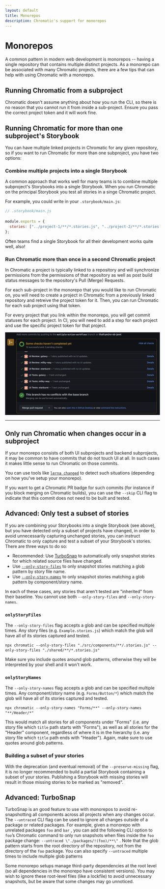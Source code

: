 ```yaml
---
layout: default
title: Monorepos
description: Chromatic's support for monorepos
---
```


# Monorepos

A common pattern in modern web development is monorepos -- having a single repository that contains multiple distinct projects. As a monorepo can be associated with many Chromatic projects, there are a few tips that can help with using Chromatic with a monorepo.

## Running Chromatic from a subproject

Chromatic doesn't assume anything about how you run the CLI, so there is no reason that you cannot run it from inside a sub-project. Ensure you pass the correct project token and it will work fine.

## Running Chromatic for more than one subproject's Storybook

You can have multiple linked projects in Chromatic for any given repository, so if you want to run Chromatic for more than one subproject, you have two options:

### Combine multiple projects into a single Storybook

A common approach that works well for many teams is to combine multiple subproject's Storybooks into a single Storybook. When you run Chromatic on the principal Storybook you test all stories in a singe Chromatic project.

For example, you could write in your `.storybook/main.js`:

```js
// .storybook/main.js

module.exports = {
  stories: ["../project-1/**/*.stories.js", "../project-2/**/*.stories.js"],
};
```

Often teams find a single Storybook for all their development works quite well, also!

### Run Chromatic more than once in a second Chromatic project

In Chromatic a project is typically linked to a repository and will synchronize permissions from the permissions of that repository as well as post build status messages to the repository's Pull (Merge) Requests.

For each sub-project in the monorepo that you would like to run Chromatic on, you will need to create a project in Chromatic from a previously linked repository and retreive the project token for it. Then, you can run Chromatic for each sub project using that token.

For every project that you link within the monorepo, you will get commit statuses for each project. In CI, you will need to add a step for each project and use the specific project token for that project.

![Mutltiple Commit Statuses in Monorepo](img/monorepo-commit-status.png)

---

## Only run Chromatic when changes occur in a subproject

If your monorepo consists of both UI subprojects and backend subprojects, it may be common to have commits that do not touch UI at all. In such cases it makes little sense to run Chromatic on those commits.

You can use tools like [`lerna changed`](https://github.com/lerna/lerna/tree/master/commands/changed#readme) to detect such situations (depending on how you've setup your monorepo).

If you want to get a Chromatic PR badge for such commits (for instance if you block merging on Chromatic builds), you can use the `--skip` CLI flag to indicate that this commit does not need to be built and tested.

## Advanced: Only test a subset of stories

If you are combining your Storybooks into a single Storybook (see above), but you have detected only a subset of projects have changed, in order to avoid unnecessarily capturing unchanged stories, you can instruct Chromatic to only capture and test a subset of your Storybook's stories. There are three ways to do so:

- Recommended: Use [TurboSnap](turbosnap) to automatically only snapshot stories for which related source files have changed.
- Use [`--only-story-files`](cli#chromatic-options) to only snapshot stories matching a glob pattern by story file name.
- Use [`--only-story-names`](cli#chromatic-options) to only snapshot stories matching a glob pattern by component/story name.

In each of these cases, any stories that aren't tested are "inherited" from their baseline. You cannot use both `--only-story-files` and `--only-story-names`.

### `onlyStoryFiles`

The `--only-story-files` flag accepts a glob and can be specified multiple times. Any story files (e.g. `Example.stories.js`) which match the glob will have all of its stories captured and tested.

```
npx chromatic --only-story-files "./src/components/**/.stories.js" --only-story-files "./shared/**/*.stories.js"
```

Make sure you include quotes around glob patterns, otherwise they will be interpreted by your shell and it won't work.

### `onlyStoryNames`

The `--only-story-names` flag accepts a glob and can be specified multiple times. Any component/story name (e.g. `Forms/Button/*`) which match the glob will have all of its stories captured and tested.

```
npx chromatic --only-story-names "Forms/**" --only-story-names "**/Header/*"
```

This would match all stories for all components under "Forms" (i.e. any story file which `title` path starts with "Forms"), as well as all stories for the "Header" component, regardless of where it is in the hierarchy (i.e. any story file which `title` path ends with "Header"). Again, make sure to use quotes around glob patterns.

### Building a subset of your stories

With the deprecation (and eventual removal) of the `--preserve-missing` flag, it is no longer recommended to build a partial Storybook containing a subset of your stories. Publishing a Storybook with missing stories will result in those missing stories to be marked as "removed".

## Advanced: TurboSnap

TurboSnap is an good feature to use with monorepos to avoid re-snapshotting all components across all projects when any changes occur. The `--untraced` CLI flag can be used to ignore all changes outside of a package or related packages. For example, given a monorepo with unrelated packages `foo` and `bar` , you can add the following CLI option to `foo`’s Chromatic command to only run snapshots when files inside the `foo` package change: `--untraced \"./packages/!(foo)/**\"` . Note that the glob pattern starts from the root directory of the repository, not from the directory of the `foo` package. You can also specify `--untraced` multiple times to include multiple glob patterns

Some monorepo setups manage third-party dependencies at the root level (so all dependencies in the monorepo have consistent versions). You may wish to ignore these root-level files (like a lockfile) to avoid unnecessary snapshots, but be aware that some changes may go unnoticed.
